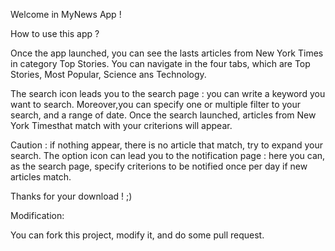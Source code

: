 Welcome in MyNews App !

How to use this app ?

Once the app launched, you can see the lasts articles from New York Times in category Top Stories.
You can navigate in the four tabs, which are Top Stories, Most Popular, Science ans Technology.

The search icon leads you to the search page : you can write a keyword you want to search. 
Moreover,you can specify one or multiple filter to your search, and a range of date. 
Once the search launched, articles from New York Timesthat match with your criterions will appear.

Caution : if nothing appear, there is no article that match, try to expand your search.
The option icon can lead you to the notification page : 
here you can, as the search page, specify criterions to be notified once per day if new articles match.

Thanks for your download ! ;)

Modification:

You can fork this project, modify it, and do some pull request.

